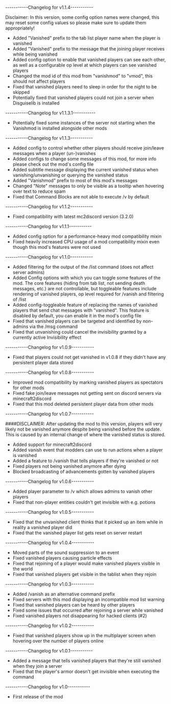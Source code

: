 -----------Changelog for v1.1.4-----------

Disclaimer: In this version, some config option names were changed, this may reset some config values so please make sure to update them appropriately!
- Added "Vanished" prefix to the tab list player name when the player is vanished
- Added "Vanished" prefix to the message that the joining player receives while being vanished
- Added config option to enable that vanished players can see each other, as well as a configurable op level at which players can see vanished players
- Changed the mod id of this mod from "vanishmod" to "vmod", this should not affect players
- Fixed that vanished players need to sleep in order for the night to be skipped
- Potentially fixed that vanished players could not join a server when Disguiselib is installed

-----------Changelog for v1.1.3.1-----------

- Potentially fixed some instances of the server not starting when the Vanishmod is installed alongside other mods

-----------Changelog for v1.1.3-----------

- Added config to control whether other players should receive join/leave messages when a player (un-)vanishes
- Added configs to change some messages of this mod, for more info please check out the mod's config file
- Added subtitle message displaying the current vanished status when vanishing/unvanishing or querying the vanished status
- Added "Vanishmod" prefix to most of this mod's messages
- Changed "Note" messages to only be visible as a tooltip when hovering over text to reduce spam
- Fixed that Command Blocks are not able to execute /v by default

-----------Changelog for v1.1.2-----------

- Fixed compatibility with latest mc2discord version (3.2.0)

-----------Changelog for v1.1.1-----------

- Added config option for a performance-heavy mod compatibility mixin
- Fixed heavily increased CPU usage of a mod compatibility mixin even though this mod's features were not used

-----------Changelog for v1.1.0-----------

- Added filtering for the output of the /list command (does not affect server admins)
- Added Config options with which you can toggle some features of the mod. The core features (hiding from tab list, not sending death messages, etc.) are not controllable, but toggleable features include rendering of vanished players, op level required for /vanish and filtering of /list
- Added config-toggleable feature of replacing the names of vanished players that send chat messages with "vanished". This feature is disabled by default, you can enable it in the mod's config file
- Fixed that vanished players can be targeted and identified by non-admins via the /msg command
- Fixed that unvanishing could cancel the invisibility granted by a currently active Invisibility effect

-----------Changelog for v1.0.9-----------

- Fixed that players could not get vanished in v1.0.8 if they didn't have any persistent player data stored

-----------Changelog for v1.0.8-----------

- Improved mod compatibility by marking vanished players as spectators for other mods
- Fixed fake join/leave messages not getting sent on discord servers via minecraft2discord
- Fixed that this mod deleted persistent player data from other mods

-----------Changelog for v1.0.7-----------

####DISCLAIMER: After updating the mod to this version, players will very likely not be vanished anymore despite being vanished before the update. This is caused by an internal change of where the vanished status is stored.

- Added support for minecraft2discord
- Added vanish event that modders can use to run actions when a player is vanished
- Added a feature to /vanish that tells players if they're vanished or not
- Fixed players not being vanished anymore after dying
- Blocked broadcasting of advancements gotten by vanished players

-----------Changelog for v1.0.6-----------

- Added player parameter to /v which allows admins to vanish other players
- Fixed that non-player entities couldn't get invisible with e.g. potions

-----------Changelog for v1.0.5-----------

- Fixed that the unvanished client thinks that it picked up an item while in reality a vanished player did
- Fixed that the vanished player list gets reset on server restart

-----------Changelog for v1.0.4-----------

- Moved parts of the sound suppression to an event
- Fixed vanished players causing particle effects
- Fixed that rejoining of a player would make vanished players visible in the world
- Fixed that vanished players get visible in the tablist when they rejoin

-----------Changelog for v1.0.3-----------

- Added /vanish as an alternative command prefix
- Fixed servers with this mod displaying an incompatible mod list warning
- Fixed that vanished players can be heard by other players
- Fixed some issues that occurred after rejoining a server while vanished
- Fixed vanished players not disappearing for hacked clients (#2)

-----------Changelog for v1.0.2-----------

- Fixed that vanished players show up in the multiplayer screen when hovering over the number of players online

-----------Changelog for v1.0.1-----------

- Added a message that tells vanished players that they're still vanished when they join a server
- Fixed that the player's armor doesn't get invisible when executing the command

-----------Changelog for v1.0-----------

- First release of the mod